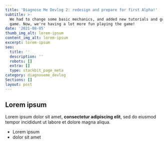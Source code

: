 ```yaml
---
title: 'Diagnose Me Devlog 2: redesign and prepare for first Alpha!'
subtitle: >-
  We had to change some basic mechanics, and added new tutorials and guides in
  game. Now, we're having a lot more fun playing the game!
date: '2021-08-05'
thumb_img_alt: lorem-ipsum
content_img_alt: lorem-ipsum
excerpt: lorem-ipsum
seo:
  title: ''
  description: ''
  robots: []
  extra: []
  type: stackbit_page_meta
category: diagnoseme_devlog
Sections: []
layout: post
---
```

## Lorem ipsum

Lorem ipsum dolor sit amet, **consectetur adipiscing elit**, sed do eiusmod tempor incididunt ut labore et dolore magna aliqua.

- Lorem ipsum
- dolor sit amet